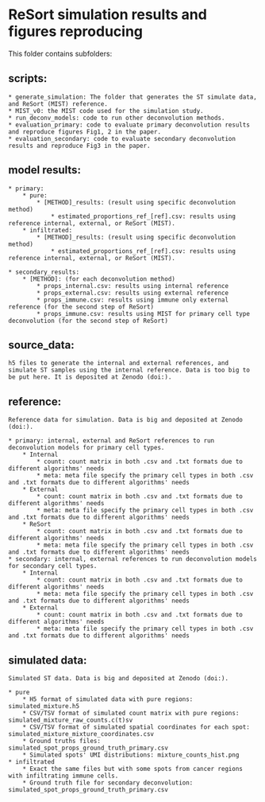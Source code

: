 # ReSort simulation results and figures reproducing

This folder contains subfolders:

## scripts:
    * generate_simulation: The folder that generates the ST simulate data, and ReSort (MIST) reference.
    * MIST_v0: the MIST code used for the simulation study.
    * run_deconv_models: code to run other deconvolution methods.
    * evaluation_primary: code to evaluate primary deconvolution results and reproduce figures Fig1, 2 in the paper.
    * evaluation_secondary: code to evaluate secondary deconvolution results and reproduce Fig3 in the paper.
        
## model results:
    * primary:
        * pure:
            * [METHOD]_results: (result using specific deconvolution method)
                * estimated_proportions_ref_[ref].csv: results using reference internal, external, or ReSort (MIST).
        * infiltrated:
            * [METHOD]_results: (result using specific deconvolution method)
                * estimated_proportions_ref_[ref].csv: results using reference internal, external, or ReSort (MIST).
        
    * secondary_results:
        * [METHOD]: (for each deconvolution method)
            * props_internal.csv: results using internal reference
            * props_external.csv: results using external reference
            * props_immune.csv: results using immune only external reference (for the second step of ReSort)
            * props_immune.csv: results using MIST for primary cell type deconvolution (for the second step of ReSort)
    
    
## source_data: 
    h5 files to generate the internal and external references, and simulate ST samples using the internal reference. Data is too big to be put here. It is deposited at Zenodo (doi:).

## reference:
    Reference data for simulation. Data is big and deposited at Zenodo (doi:).
    
    * primary: internal, external and ReSort references to run deconvolution models for primary cell types.
        * Internal
            * count: count matrix in both .csv and .txt formats due to different algorithms' needs
            * meta: meta file specify the primary cell types in both .csv and .txt formats due to different algorithms' needs
        * External
            * count: count matrix in both .csv and .txt formats due to different algorithms' needs
            * meta: meta file specify the primary cell types in both .csv and .txt formats due to different algorithms' needs
        * ReSort
            * count: count matrix in both .csv and .txt formats due to different algorithms' needs
            * meta: meta file specify the primary cell types in both .csv and .txt formats due to different algorithms' needs
    * secondary: internal, external references to run deconvolution models for secondary cell types.
        * Internal
            * count: count matrix in both .csv and .txt formats due to different algorithms' needs
            * meta: meta file specify the primary cell types in both .csv and .txt formats due to different algorithms' needs
        * External
            * count: count matrix in both .csv and .txt formats due to different algorithms' needs
            * meta: meta file specify the primary cell types in both .csv and .txt formats due to different algorithms' needs

## simulated data:
    Simulated ST data. Data is big and deposited at Zenodo (doi:).
    
    * pure
        * H5 format of simulated data with pure regions: simulated_mixture.h5
        * CSV/TSV format of simulated count matrix with pure regions: simulated_mixture_raw_counts.c(t)sv
        * CSV/TSV format of simulated spatial coordinates for each spot: simulated_mixture_mixture_coordinates.csv
        * Ground truths files: simulated_spot_props_ground_truth_primary.csv
        * Simulated spots' UMI distributions: mixture_counts_hist.png
    * infiltrated
        * Exact the same files but with some spots from cancer regions with infiltrating immune cells.
        * Ground truth file for secondary deconvolution: simulated_spot_props_ground_truth_primary.csv